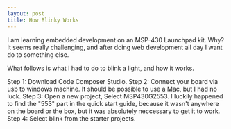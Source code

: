 ```yaml
---
layout: post
title: How Blinky Works
---
```


I am learning embedded development on an MSP-430 Launchpad kit. Why? It seems really challenging, and after doing web development all day I want do to something else.

What follows is what I had to do to blink a light, and how it works.

Step 1: Download Code Composer Studio.
Step 2: Connect your board via usb to windows machine. It should be possible to use a Mac, but I had no luck.
Step 3: Open a new project, Select MSP430G2553. I luckily happened to find the "553" part in the quick start guide, because it wasn't anywhere on the board or the box, but it was absolutely neccessary to get it to work.
Step 4: Select blink from the starter projects.
